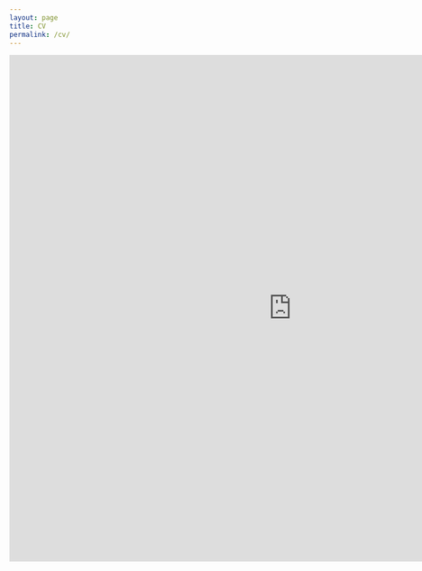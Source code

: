 ```yaml
---
layout: page
title: CV
permalink: /cv/
---
```


<embed src="https://igor-barinov.github.io/public/resume.pdf" type="application/pdf" width="1000px" height="900px" />